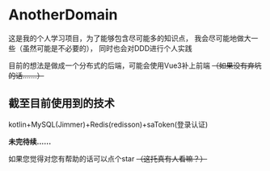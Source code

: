 # AnotherDomain

这是我的个人学习项目，为了能够包含尽可能多的知识点，
我会尽可能地做大一些（虽然可能是不必要的），
同时也会对DDD进行个人实践

目前的想法是做成一个分布式的后端，可能会使用Vue3补上前端
~~（如果没有弃坑的话.......）~~

## 截至目前使用到的技术

kotlin+MySQL(Jimmer)+Redis(redisson)+saToken(登录认证)

**未完待续......**

如果您觉得对您有帮助的话可以点个star
~~（这托真有人看嘛？）~~